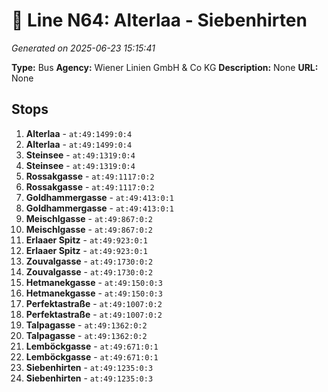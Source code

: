 # 🚌 Line N64: Alterlaa - Siebenhirten

*Generated on 2025-06-23 15:15:41*

**Type:** Bus
**Agency:** Wiener Linien GmbH & Co KG
**Description:** None
**URL:** None

## Stops

1. **Alterlaa** - `at:49:1499:0:4`
2. **Alterlaa** - `at:49:1499:0:4`
3. **Steinsee** - `at:49:1319:0:4`
4. **Steinsee** - `at:49:1319:0:4`
5. **Rossakgasse** - `at:49:1117:0:2`
6. **Rossakgasse** - `at:49:1117:0:2`
7. **Goldhammergasse** - `at:49:413:0:1`
8. **Goldhammergasse** - `at:49:413:0:1`
9. **Meischlgasse** - `at:49:867:0:2`
10. **Meischlgasse** - `at:49:867:0:2`
11. **Erlaaer Spitz** - `at:49:923:0:1`
12. **Erlaaer Spitz** - `at:49:923:0:1`
13. **Zouvalgasse** - `at:49:1730:0:2`
14. **Zouvalgasse** - `at:49:1730:0:2`
15. **Hetmanekgasse** - `at:49:150:0:3`
16. **Hetmanekgasse** - `at:49:150:0:3`
17. **Perfektastraße** - `at:49:1007:0:2`
18. **Perfektastraße** - `at:49:1007:0:2`
19. **Talpagasse** - `at:49:1362:0:2`
20. **Talpagasse** - `at:49:1362:0:2`
21. **Lemböckgasse** - `at:49:671:0:1`
22. **Lemböckgasse** - `at:49:671:0:1`
23. **Siebenhirten** - `at:49:1235:0:3`
24. **Siebenhirten** - `at:49:1235:0:3`